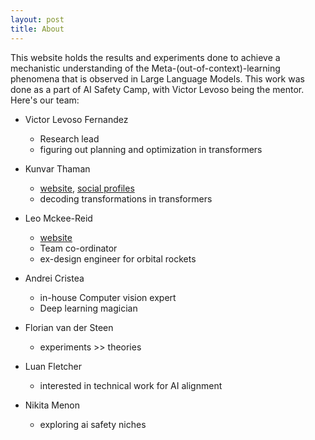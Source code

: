 ```yaml
---
layout: post
title: About
---
```


This website holds the results and experiments done to achieve a mechanistic understanding of the Meta-(out-of-context)-learning phenomena that is observed in Large Language Models. This work was done as a part of AI Safety Camp, with Victor Levoso being the mentor. Here's our team:

- Victor Levoso Fernandez
    - Research lead
    - figuring out planning and optimization in transformers

- Kunvar Thaman
    - [website](https://kunvarthaman.com), [social profiles](https://firstuserhere.github.io)
    - decoding transformations in transformers

- Leo Mckee-Reid 
    - [website](https://leomckeereid.com/)
    - Team co-ordinator
    - ex-design engineer for orbital rockets

- Andrei Cristea
    - in-house Computer vision expert
    - Deep learning magician

- Florian van der Steen
    - experiments >> theories

- Luan Fletcher
    - interested in technical work for AI alignment

- Nikita Menon
    - exploring ai safety niches